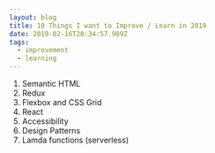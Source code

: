```yaml
---
layout: blog
title: 10 Things I want to Improve / Learn in 2019
date: 2019-02-16T20:34:57.989Z
tags:
  - improvement
  - learning
---
```

1. Semantic HTML
2. Redux
3. Flexbox and CSS Grid
4. React
5. Accessibility
6. Design Patterns
7. Lamda functions (serverless)

